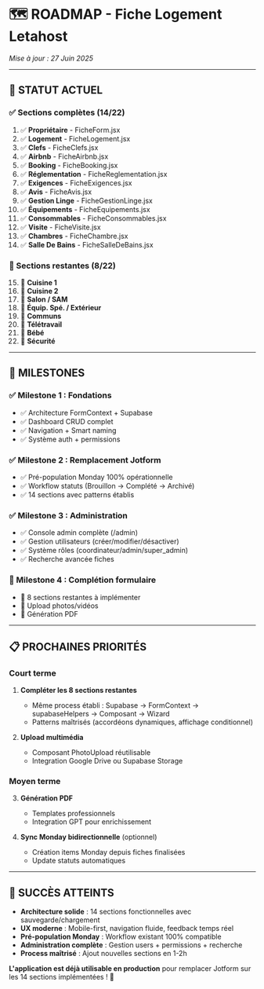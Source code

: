 # 🗺️ ROADMAP - Fiche Logement Letahost
*Mise à jour : 27 Juin 2025*

---

## 🎯 **STATUT ACTUEL**

### **✅ Sections complètes** (14/22)
1. ✅ **Propriétaire** - FicheForm.jsx
2. ✅ **Logement** - FicheLogement.jsx  
3. ✅ **Clefs** - FicheClefs.jsx
4. ✅ **Airbnb** - FicheAirbnb.jsx
5. ✅ **Booking** - FicheBooking.jsx
6. ✅ **Réglementation** - FicheReglementation.jsx
7. ✅ **Exigences** - FicheExigences.jsx
8. ✅ **Avis** - FicheAvis.jsx
9. ✅ **Gestion Linge** - FicheGestionLinge.jsx
10. ✅ **Équipements** - FicheEquipements.jsx
11. ✅ **Consommables** - FicheConsommables.jsx
12. ✅ **Visite** - FicheVisite.jsx
13. ✅ **Chambres** - FicheChambre.jsx
14. ✅ **Salle De Bains** - FicheSalleDeBains.jsx

### **🔲 Sections restantes** (8/22)
15. 🔲 **Cuisine 1**
16. 🔲 **Cuisine 2**
17. 🔲 **Salon / SAM**
18. 🔲 **Équip. Spé. / Extérieur**
19. 🔲 **Communs**
20. 🔲 **Télétravail**
21. 🔲 **Bébé**
22. 🔲 **Sécurité**

---

## 🏁 **MILESTONES**

### **✅ Milestone 1 : Fondations** 
- ✅ Architecture FormContext + Supabase
- ✅ Dashboard CRUD complet
- ✅ Navigation + Smart naming
- ✅ Système auth + permissions

### **✅ Milestone 2 : Remplacement Jotform**
- ✅ Pré-population Monday 100% opérationnelle
- ✅ Workflow statuts (Brouillon → Complété → Archivé)
- ✅ 14 sections avec patterns établis

### **✅ Milestone 3 : Administration** 
- ✅ Console admin complète (/admin)
- ✅ Gestion utilisateurs (créer/modifier/désactiver)
- ✅ Système rôles (coordinateur/admin/super_admin)
- ✅ Recherche avancée fiches

### **🔲 Milestone 4 : Complétion formulaire**
- 🔲 8 sections restantes à implémenter
- 🔲 Upload photos/vidéos
- 🔲 Génération PDF

---

## 📋 **PROCHAINES PRIORITÉS**

### **Court terme** 
1. **Compléter les 8 sections restantes**
   - Même process établi : Supabase → FormContext → supabaseHelpers → Composant → Wizard
   - Patterns maîtrisés (accordéons dynamiques, affichage conditionnel)

2. **Upload multimédia**
   - Composant PhotoUpload réutilisable
   - Integration Google Drive ou Supabase Storage

### **Moyen terme**
3. **Génération PDF**
   - Templates professionnels
   - Integration GPT pour enrichissement

4. **Sync Monday bidirectionnelle** (optionnel)
   - Création items Monday depuis fiches finalisées
   - Update statuts automatiques

---

## 🎉 **SUCCÈS ATTEINTS**

- **Architecture solide** : 14 sections fonctionnelles avec sauvegarde/chargement
- **UX moderne** : Mobile-first, navigation fluide, feedback temps réel  
- **Pré-population Monday** : Workflow existant 100% compatible
- **Administration complète** : Gestion users + permissions + recherche
- **Process maîtrisé** : Ajout nouvelles sections en 1-2h

**L'application est déjà utilisable en production** pour remplacer Jotform sur les 14 sections implémentées ! 🚀